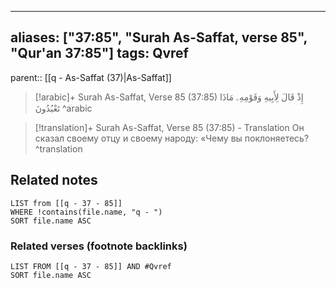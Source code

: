 
---
aliases: ["37:85", "Surah As-Saffat, verse 85", "Qur'an 37:85"]
tags: Qvref
---

parent:: [[q - As-Saffat (37)|As-Saffat]]

> [!arabic]+ Surah As-Saffat, Verse 85 (37:85)
> <span class="quran-arabic">إِذْ قَالَ لِأَبِيهِ وَقَوْمِهِۦ مَاذَا تَعْبُدُونَ</span>
^arabic

> [!translation]+ Surah As-Saffat, Verse 85 (37:85) - Translation
> Он сказал своему отцу и своему народу: «Чему вы поклоняетесь?
^translation



## Related notes
```dataview
LIST from [[q - 37 - 85]]
WHERE !contains(file.name, "q - ")
SORT file.name ASC
```

### Related verses (footnote backlinks)
```dataview
LIST FROM [[q - 37 - 85]] AND #Qvref
SORT file.name ASC
```

